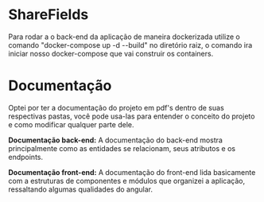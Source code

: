 # ShareFields

<p>Para rodar a o back-end da aplicação de maneira dockerizada utilize o comando "docker-compose up -d --build"  no diretório raiz, o comando ira iniciar nosso docker-compose que vai construir os containers.

# Documentação
<p>Optei por ter a documentação do projeto em pdf's dentro de suas respectivas pastas, você pode usa-las para entender o conceito do projeto e como modificar qualquer parte dele.<br>
  
**Documentação back-end:** A documentação do back-end mostra principalmente como as entidades se relacionam, seus atributos e os endpoints. <br>
  
**Documentação front-end:** A documentação do front-end lida basicamente com a estruturas de componentes e módulos que organizei a aplicação, ressaltando algumas qualidades do angular.
